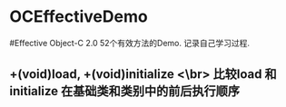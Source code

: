 # OCEffectiveDemo

#Effective Object-C 2.0 52个有效方法的Demo. 记录自己学习过程.

## +(void)load, +(void)initialize <\br> 比较load 和 initialize 在基础类和类别中的前后执行顺序
